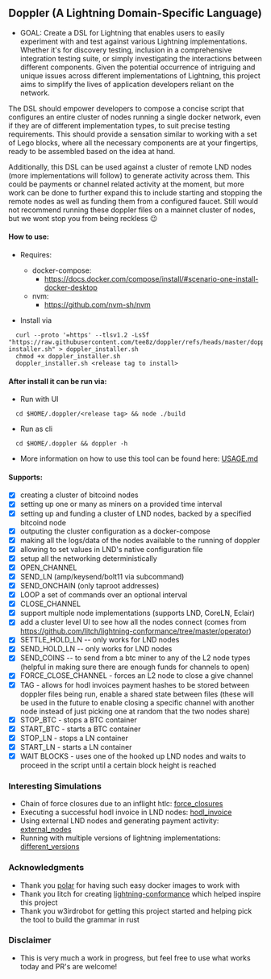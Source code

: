 ## Doppler (A Lightning Domain-Specific Language)

- GOAL: Create a DSL for Lightning that enables users to easily experiment with and test against various Lightning implementations. Whether it's for discovery testing, inclusion in a comprehensive integration testing suite, or simply investigating the interactions between different components. Given the potential occurrence of intriguing and unique issues across different implementations of Lightning, this project aims to simplify the lives of application developers reliant on the network.

The DSL should empower developers to compose a concise script that configures an entire cluster of nodes running a single docker network, even if they are of different implementation types, to suit precise testing requirements. This should provide a sensation similar to working with a set of Lego blocks, where all the necessary components are at your fingertips, ready to be assembled based on the idea at hand.

Additionally, this DSL can be used against a cluster of remote LND nodes (more implementations will follow) to generate activity across them. This could be payments or channel related activity at the moment, but more work can be done to further expand this to include starting and stopping the remote nodes as well as funding them from a configured faucet. Still would not recommend running these doppler files on a mainnet cluster of nodes, but we wont stop you from being reckless :wink:

#### How to use:
- Requires:
  - docker-compose:
    - https://docs.docker.com/compose/install/#scenario-one-install-docker-desktop
  - nvm:
    - https://github.com/nvm-sh/nvm

- Install via
```
  curl --proto '=https' --tlsv1.2 -LsSf "https://raw.githubusercontent.com/tee8z/doppler/refs/heads/master/doppler-installer.sh" > doppler_installer.sh
  chmod +x doppler_installer.sh
  doppler_installer.sh <release tag to install>
```
#### After install it can be run via:
- Run with UI
```
  cd $HOME/.doppler/<release tag> && node ./build
```
- Run as cli
```
  cd $HOME/.doppler && doppler -h
```
- More information on how to use this tool can be found here: [USAGE.md](./docs/USAGE.md)

#### Supports:
- [x] creating a cluster of bitcoind nodes
- [x] setting up one or many as miners on a provided time interval
- [x] setting up and funding a cluster of LND nodes, backed by a specified bitcoind node
- [x] outputing the cluster configuration as a docker-compose
- [x] making all the logs/data of the nodes available to the running of doppler
- [x] allowing to set values in LND's native configuration file
- [x] setup all the networking deterministically
- [x] OPEN_CHANNEL
- [x] SEND_LN (amp/keysend/bolt11 via subcommand)
- [x] SEND_ONCHAIN (only taproot addresses)
- [x] LOOP a set of commands over an optional interval
- [x] CLOSE_CHANNEL
- [X] support multiple node implementations (supports LND, CoreLN, Eclair)
- [x] add a cluster level UI to see how all the nodes connect (comes from https://github.com/litch/lightning-conformance/tree/master/operator)
- [x] SETTLE_HOLD_LN -- only works for LND nodes
- [x] SEND_HOLD_LN -- only works for LND nodes
- [x] SEND_COINS --  to send from a btc miner to any of the L2 node types (helpful in making sure there are enough funds for channels to open)
- [x] FORCE_CLOSE_CHANNEL - forces an L2 node to close a give channel
- [x] TAG - allows for hodl invoices payment hashes to be stored between doppler files being run, enable a shared state between files (these will be used in the future to enable closing a specific channel with another node instead of just picking one at random that the two nodes share)
- [x] STOP_BTC - stops a BTC container
- [x] START_BTC - starts a BTC container
- [x] STOP_LN - stops a LN container
- [x] START_LN - starts a LN container
- [x] WAIT BLOCKS - uses one of the hooked up LND nodes and waits to proceed in the script until a certain block height is reached

### Interesting Simulations
- Chain of force closures due to an inflight htlc: [force_closures](./examples/doppler_files/force_close/README.md)
- Executing a successful hodl invoice in LND nodes: [hodl_invoice](./examples/doppler_files/hold_invoices/README.md)
- Using external LND nodes and generating payment activity: [external_nodes](./examples/doppler_files/external_nodes/README.md)
- Running with multiple versions of lightning implementations: [different_versions](./examples/doppler_files/different_images/different_images.doppler)

### Acknowledgments
* Thank you [polar](https://github.com/jamaljsr/polar) for having such easy docker images to work with
* Thank you litch for creating [lightning-conformance](https://github.com/litch/lightning-conformance) which helped inspire this project
* Thank you w3irdrobot for getting this project started and helping pick the tool to build the grammar in rust

### Disclaimer
* This is very much a work in progress, but feel free to use what works today and PR's are welcome!
